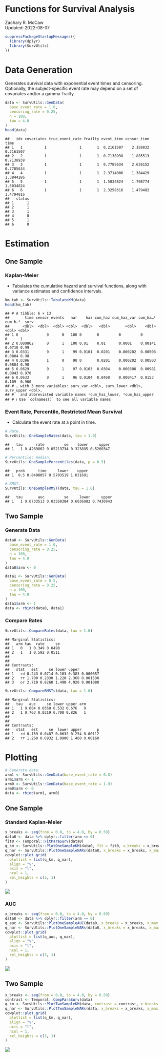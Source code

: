 # Functions for Survival Analysis

Zachary R. McCaw <br>
Updated: 2022-08-07




```r
suppressPackageStartupMessages({
  library(dplyr)
  library(SurvUtils)
})
```

# Data Generation

Generates survival data with exponential event times and censoring. Optionally, the subject-specific event rate may depend on a set of covariates and/or a gamma-frailty.


```r
data <- SurvUtils::GenData(
  base_event_rate = 1.0,
  censoring_rate = 0.25,
  n = 100,
  tau = 4.0
)
head(data)
```

```
##   idx covariates true_event_rate frailty event_time censor_time      time
## 1   1          1               1       1  0.2161507    2.158832 0.2161507
## 2   2          1               1       1  0.7138938    1.885513 0.7138938
## 3   3          1               1       1  0.7785634    2.626152 0.7785634
## 4   4          1               1       1  2.3714006    1.384429 1.3844286
## 5   5          1               1       1  1.5034824    1.708774 1.5034824
## 6   6          1               1       1  2.3258316    1.479482 1.4794816
##   status
## 1      1
## 2      1
## 3      1
## 4      0
## 5      1
## 6      0
```

# Estimation

## One Sample

### Kaplan-Meier

* Tabulates the cumulative hazard and survival functions, along with variance estimates and confidence intervals.


```r
km_tab <- SurvUtils::TabulateKM(data)
head(km_tab)
```

```
## # A tibble: 6 × 13
##       time censor events   nar    haz cum_haz cum_haz_var cum_ha…¹ cum_h…²  surv
##      <dbl>  <dbl>  <dbl> <dbl>  <dbl>   <dbl>       <dbl>    <dbl>   <dbl> <dbl>
## 1 0             0      0   100 0       0         0         0        0      1    
## 2 0.000862      0      1   100 0.01    0.01      0.0001    0.00141  0.0710 0.99 
## 3 0.0331        0      1    99 0.0101  0.0201    0.000202  0.00503  0.0804 0.98 
## 4 0.0396        1      0    98 0       0.0201    0.000202  0.00503  0.0804 0.98 
## 5 0.0629        0      1    97 0.0103  0.0304    0.000308  0.00981  0.0943 0.970
## 6 0.0633        0      1    96 0.0104  0.0408    0.000417  0.0153   0.109  0.960
## # … with 3 more variables: surv_var <dbl>, surv_lower <dbl>, surv_upper <dbl>,
## #   and abbreviated variable names ¹​cum_haz_lower, ²​cum_haz_upper
## # ℹ Use `colnames()` to see all variable names
```

### Event Rate, Percentile, Restricted Mean Survival

* Calculate the event rate at a point in time.


```r
# Rate.
SurvUtils::OneSampleRates(data, tau = 1.0)
```

```
##   tau      rate         se    lower     upper
## 1   1 0.4269862 0.05213734 0.323885 0.5260347
```


```r
# Percentile: median.
SurvUtils::OneSamplePercentiles(data, p = 0.5)
```

```
##   prob      time     lower    upper
## 1  0.5 0.8498057 0.5703519 1.031601
```


```r
# RMST.
SurvUtils::OneSampleRMST(data, tau = 1.0)
```

```
##   tau       auc         se     lower     upper
## 1   1 0.6733513 0.03558384 0.6036082 0.7430943
```

## Two Sample

### Generate Data

```r
data0 <- SurvUtils::GenData(
  base_event_rate = 1.0,
  censoring_rate = 0.25,
  n = 100,
  tau = 4.0
)
data0$arm <- 0

data1 <- SurvUtils::GenData(
  base_event_rate = 0.5,
  censoring_rate = 0.25,
  n = 100,
  tau = 4.0
)
data1$arm <- 1
data <- rbind(data0, data1)
```

### Compare Rates

```r
SurvUtils::CompareRates(data, tau = 1.0)
```

```
## Marginal Statistics:
##   arm tau  rate     se
## 1   0   1 0.349 0.0498
## 2   1   1 0.592 0.0511
## 
## 
## Contrasts:
##   stat   est     se lower upper        p
## 1   rd 0.243 0.0714 0.103 0.383 0.000657
## 2   rr 1.700 0.2830 1.220 2.360 0.001530
## 3   or 2.710 0.8260 1.490 4.920 0.001080
```


```r
SurvUtils::CompareRMSTs(data, tau = 1.0)
```

```
## Marginal Statistics:
##   tau   auc     se lower upper arm
## 1   1 0.604 0.0368 0.532 0.676   0
## 2   1 0.763 0.0319 0.700 0.826   1
## 
## 
## Contrasts:
##   stat   est     se  lower upper       p
## 1   rd 0.159 0.0487 0.0632 0.254 0.00112
## 2   rr 1.260 0.0932 1.0900 1.460 0.00160
```

# Plotting


```r
# Generate data.
arm1 <- SurvUtils::GenData(base_event_rate = 0.8)
arm1$arm <- 1
arm0 <- SurvUtils::GenData(base_event_rate = 1.0)
arm0$arm <- 0
data <- rbind(arm1, arm0)
```

## One Sample

### Standard Kaplan-Meier


```r
x_breaks <- seq(from = 0.0, to = 4.0, by = 0.50)
data0 <- data %>% dplyr::filter(arm == 0)
fit0 <- Temporal::FitParaSurv(data0)
q_km <- SurvUtils::PlotOneSampleKM(data0, fit = fit0, x_breaks = x_breaks, x_max = 4)
q_nar <- SurvUtils::PlotOneSampleNARs(data0, x_breaks = x_breaks, x_max = 4)
cowplot::plot_grid(
  plotlist = list(q_km, q_nar),
  align = "v",
  axis = "l",
  ncol = 1,
  rel_heights = c(3, 1)
)
```

<img src="README_files/figure-html/unnamed-chunk-11-1.png" style="display: block; margin: auto;" />

### AUC


```r
x_breaks <- seq(from = 0.0, to = 4.0, by = 0.50)
data0 <- data %>% dplyr::filter(arm == 0)
q_auc <- SurvUtils::PlotOneSampleAUC(data0, x_breaks = x_breaks, x_max = 4, tau = 3)
q_nar <- SurvUtils::PlotOneSampleNARs(data0, x_breaks = x_breaks, x_max = 4)
cowplot::plot_grid(
  plotlist = list(q_auc, q_nar),
  align = "v",
  axis = "l",
  ncol = 1,
  rel_heights = c(3, 1)
)
```

<img src="README_files/figure-html/unnamed-chunk-12-1.png" style="display: block; margin: auto;" />

## Two Sample


```r
x_breaks <- seq(from = 0.0, to = 4.0, by = 0.50)
contrast <- Temporal::CompParaSurv(data)
q_km <- SurvUtils::PlotTwoSampleKM(data, contrast = contrast, x_breaks = x_breaks, x_max = 4)
q_nar <- SurvUtils::PlotTwoSampleNARs(data, x_breaks = x_breaks, x_max = 4)
cowplot::plot_grid(
  plotlist = list(q_km, q_nar),
  align = "v",
  axis = "l",
  ncol = 1,
  rel_heights = c(3, 1)
)
```

<img src="README_files/figure-html/unnamed-chunk-13-1.png" style="display: block; margin: auto;" />
